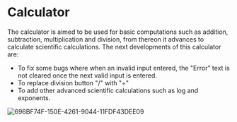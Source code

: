 # Calculator
The calculator is aimed to be used for basic computations such as addition, subtraction, multiplication and division, from thereon it advances to calculate scientific calculations. The next developments of this calculator are:
 * To fix some bugs where when an invalid input entered, the "Error" text is not cleared once the next valid input is entered.
 * To replace division button "/" with "÷"
 * To add other advanced scientific calculations such as log and exponents.

![696BF74F-150E-4261-9044-11FDF43DEE09](https://github.com/iffahrezali/advanced-calculator/assets/92578072/bcd69ce7-579c-4b85-95fb-93a05045cee5)

